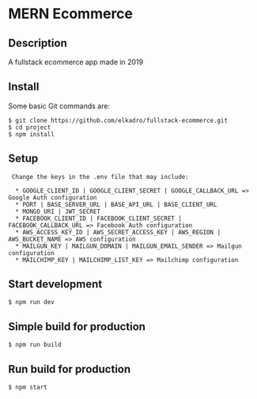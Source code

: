 # MERN Ecommerce

## Description

A fullstack ecommerce app made in 2019


## Install

Some basic Git commands are:

```
$ git clone https://github.com/elkadro/fullstack-ecommerce.git
$ cd project
$ npm install
```

## Setup

```
 Change the keys in the .env file that may include:

  * GOOGLE_CLIENT_ID | GOOGLE_CLIENT_SECRET | GOOGLE_CALLBACK_URL => Google Auth configuration
  * PORT | BASE_SERVER_URL | BASE_API_URL | BASE_CLIENT_URL
  * MONGO_URI | JWT_SECRET
  * FACEBOOK_CLIENT_ID | FACEBOOK_CLIENT_SECRET | FACEBOOK_CALLBACK_URL => Facebook Auth configuration
  * AWS_ACCESS_KEY_ID | AWS_SECRET_ACCESS_KEY | AWS_REGION | AWS_BUCKET_NAME => AWS configuration
  * MAILGUN_KEY | MAILGUN_DOMAIN | MAILGUN_EMAIL_SENDER => Mailgun configuration
  * MAILCHIMP_KEY | MAILCHIMP_LIST_KEY => Mailchimp configuration
```


## Start development

```
$ npm run dev
```

## Simple build for production

```
$ npm run build
```

## Run build for production

```
$ npm start
```

